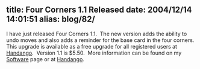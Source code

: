 title: Four Corners 1.1 Released
date: 2004/12/14 14:01:51
alias: blog/82/
---
I have just released Four Corners 1.1.  The new version adds the ability to undo moves and also adds a reminder for the base card in the four corners.  This upgrade is available as a free upgrade for all registered users at [Handango](http://www.handango.com/PlatformProductDetail.jsp?productId=71524).  Version 1.1 is $5.50.  More information can be found on my [Software](projects.htm) page or at [Handango](http://www.handango.com/PlatformProductDetail.jsp?productId=71524).